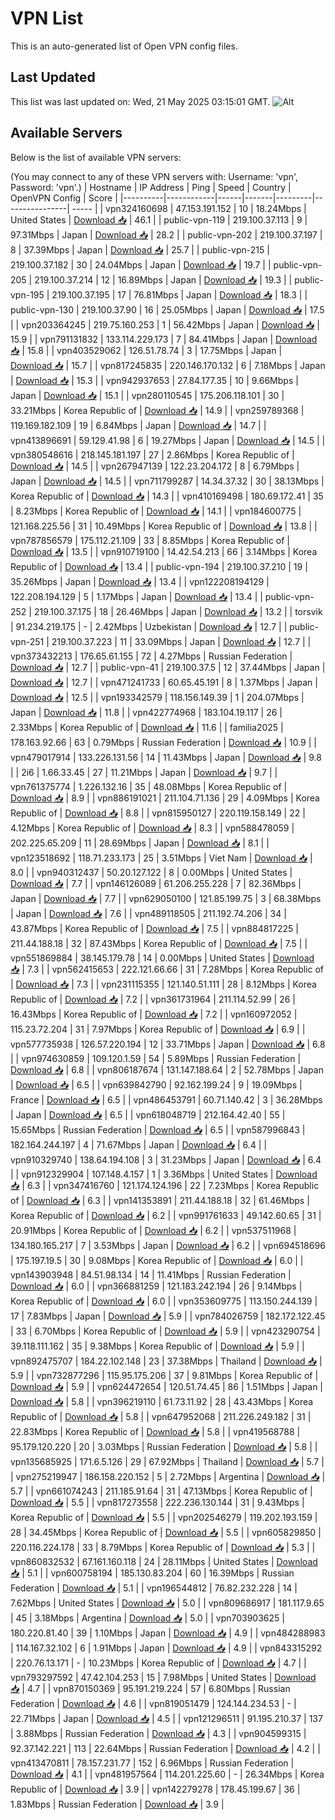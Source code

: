 # VPN List

This is an auto-generated list of Open VPN config files.

## Last Updated

This list was last updated on: Wed, 21 May 2025 03:15:01 GMT.
![Alt](https://repobeats.axiom.co/api/embed/186b98318ef1479477931607c1ad7d823f12451f.svg "Repobeats analytics image")

## Available Servers

Below is the list of available VPN servers:

(You may connect to any of these VPN servers with: Username: 'vpn', Password: 'vpn'.)
| Hostname | IP Address | Ping | Speed | Country | OpenVPN Config | Score |
|----------|------------|------|-------|---------|----------------| ----- |
| vpn324160698 | 47.153.191.152 | 10 | 18.24Mbps | United States | [Download 📥](./configs/server_0_US.ovpn) | 46.1 |
| public-vpn-119 | 219.100.37.113 | 9 | 97.31Mbps | Japan | [Download 📥](./configs/server_1_JP.ovpn) | 28.2 |
| public-vpn-202 | 219.100.37.197 | 8 | 37.39Mbps | Japan | [Download 📥](./configs/server_2_JP.ovpn) | 25.7 |
| public-vpn-215 | 219.100.37.182 | 30 | 24.04Mbps | Japan | [Download 📥](./configs/server_3_JP.ovpn) | 19.7 |
| public-vpn-205 | 219.100.37.214 | 12 | 16.89Mbps | Japan | [Download 📥](./configs/server_4_JP.ovpn) | 19.3 |
| public-vpn-195 | 219.100.37.195 | 17 | 76.81Mbps | Japan | [Download 📥](./configs/server_5_JP.ovpn) | 18.3 |
| public-vpn-130 | 219.100.37.90 | 16 | 25.05Mbps | Japan | [Download 📥](./configs/server_6_JP.ovpn) | 17.5 |
| vpn203364245 | 219.75.160.253 | 1 | 56.42Mbps | Japan | [Download 📥](./configs/server_7_JP.ovpn) | 15.9 |
| vpn791131832 | 133.114.229.173 | 7 | 84.41Mbps | Japan | [Download 📥](./configs/server_8_JP.ovpn) | 15.8 |
| vpn403529062 | 126.51.78.74 | 3 | 17.75Mbps | Japan | [Download 📥](./configs/server_9_JP.ovpn) | 15.7 |
| vpn817245835 | 220.146.170.132 | 6 | 7.18Mbps | Japan | [Download 📥](./configs/server_10_JP.ovpn) | 15.3 |
| vpn942937653 | 27.84.177.35 | 10 | 9.66Mbps | Japan | [Download 📥](./configs/server_11_JP.ovpn) | 15.1 |
| vpn280110545 | 175.206.118.101 | 30 | 33.21Mbps | Korea Republic of | [Download 📥](./configs/server_12_KR.ovpn) | 14.9 |
| vpn259789368 | 119.169.182.109 | 19 | 6.84Mbps | Japan | [Download 📥](./configs/server_13_JP.ovpn) | 14.7 |
| vpn413896691 | 59.129.41.98 | 6 | 19.27Mbps | Japan | [Download 📥](./configs/server_14_JP.ovpn) | 14.5 |
| vpn380548616 | 218.145.181.197 | 27 | 2.86Mbps | Korea Republic of | [Download 📥](./configs/server_15_KR.ovpn) | 14.5 |
| vpn267947139 | 122.23.204.172 | 8 | 6.79Mbps | Japan | [Download 📥](./configs/server_16_JP.ovpn) | 14.5 |
| vpn711799287 | 14.34.37.32 | 30 | 38.13Mbps | Korea Republic of | [Download 📥](./configs/server_17_KR.ovpn) | 14.3 |
| vpn410169498 | 180.69.172.41 | 35 | 8.23Mbps | Korea Republic of | [Download 📥](./configs/server_18_KR.ovpn) | 14.1 |
| vpn184600775 | 121.168.225.56 | 31 | 10.49Mbps | Korea Republic of | [Download 📥](./configs/server_19_KR.ovpn) | 13.8 |
| vpn787856579 | 175.112.21.109 | 33 | 8.85Mbps | Korea Republic of | [Download 📥](./configs/server_20_KR.ovpn) | 13.5 |
| vpn910719100 | 14.42.54.213 | 66 | 3.14Mbps | Korea Republic of | [Download 📥](./configs/server_21_KR.ovpn) | 13.4 |
| public-vpn-194 | 219.100.37.210 | 19 | 35.26Mbps | Japan | [Download 📥](./configs/server_22_JP.ovpn) | 13.4 |
| vpn122208194129 | 122.208.194.129 | 5 | 1.17Mbps | Japan | [Download 📥](./configs/server_23_JP.ovpn) | 13.4 |
| public-vpn-252 | 219.100.37.175 | 18 | 26.46Mbps | Japan | [Download 📥](./configs/server_24_JP.ovpn) | 13.2 |
| torsvik | 91.234.219.175 | - | 2.42Mbps | Uzbekistan | [Download 📥](./configs/server_25_UZ.ovpn) | 12.7 |
| public-vpn-251 | 219.100.37.223 | 11 | 33.09Mbps | Japan | [Download 📥](./configs/server_26_JP.ovpn) | 12.7 |
| vpn373432213 | 176.65.61.155 | 72 | 4.27Mbps | Russian Federation | [Download 📥](./configs/server_27_RU.ovpn) | 12.7 |
| public-vpn-41 | 219.100.37.5 | 12 | 37.44Mbps | Japan | [Download 📥](./configs/server_28_JP.ovpn) | 12.7 |
| vpn471241733 | 60.65.45.191 | 8 | 1.37Mbps | Japan | [Download 📥](./configs/server_29_JP.ovpn) | 12.5 |
| vpn193342579 | 118.156.149.39 | 1 | 204.07Mbps | Japan | [Download 📥](./configs/server_30_JP.ovpn) | 11.8 |
| vpn422774968 | 183.104.19.117 | 26 | 2.33Mbps | Korea Republic of | [Download 📥](./configs/server_31_KR.ovpn) | 11.6 |
| familia2025 | 178.163.92.66 | 63 | 0.79Mbps | Russian Federation | [Download 📥](./configs/server_32_RU.ovpn) | 10.9 |
| vpn479017914 | 133.226.131.56 | 14 | 11.43Mbps | Japan | [Download 📥](./configs/server_33_JP.ovpn) | 9.8 |
| 2i6 | 1.66.33.45 | 27 | 11.21Mbps | Japan | [Download 📥](./configs/server_34_JP.ovpn) | 9.7 |
| vpn761375774 | 1.226.132.16 | 35 | 48.08Mbps | Korea Republic of | [Download 📥](./configs/server_35_KR.ovpn) | 8.9 |
| vpn886191021 | 211.104.71.136 | 29 | 4.09Mbps | Korea Republic of | [Download 📥](./configs/server_36_KR.ovpn) | 8.8 |
| vpn815950127 | 220.119.158.149 | 22 | 4.12Mbps | Korea Republic of | [Download 📥](./configs/server_37_KR.ovpn) | 8.3 |
| vpn588478059 | 202.225.65.209 | 11 | 28.69Mbps | Japan | [Download 📥](./configs/server_38_JP.ovpn) | 8.1 |
| vpn123518692 | 118.71.233.173 | 25 | 3.51Mbps | Viet Nam | [Download 📥](./configs/server_39_VN.ovpn) | 8.0 |
| vpn940312437 | 50.20.127.122 | 8 | 0.00Mbps | United States | [Download 📥](./configs/server_40_US.ovpn) | 7.7 |
| vpn146126089 | 61.206.255.228 | 7 | 82.36Mbps | Japan | [Download 📥](./configs/server_41_JP.ovpn) | 7.7 |
| vpn629050100 | 121.85.199.75 | 3 | 68.38Mbps | Japan | [Download 📥](./configs/server_42_JP.ovpn) | 7.6 |
| vpn489118505 | 211.192.74.206 | 34 | 43.87Mbps | Korea Republic of | [Download 📥](./configs/server_43_KR.ovpn) | 7.5 |
| vpn884817225 | 211.44.188.18 | 32 | 87.43Mbps | Korea Republic of | [Download 📥](./configs/server_44_KR.ovpn) | 7.5 |
| vpn551869884 | 38.145.179.78 | 14 | 0.00Mbps | United States | [Download 📥](./configs/server_45_US.ovpn) | 7.3 |
| vpn562415653 | 222.121.66.66 | 31 | 7.28Mbps | Korea Republic of | [Download 📥](./configs/server_46_KR.ovpn) | 7.3 |
| vpn231115355 | 121.140.51.111 | 28 | 8.12Mbps | Korea Republic of | [Download 📥](./configs/server_47_KR.ovpn) | 7.2 |
| vpn361731964 | 211.114.52.99 | 26 | 16.43Mbps | Korea Republic of | [Download 📥](./configs/server_48_KR.ovpn) | 7.2 |
| vpn160972052 | 115.23.72.204 | 31 | 7.97Mbps | Korea Republic of | [Download 📥](./configs/server_49_KR.ovpn) | 6.9 |
| vpn577735938 | 126.57.220.194 | 12 | 33.71Mbps | Japan | [Download 📥](./configs/server_50_JP.ovpn) | 6.8 |
| vpn974630859 | 109.120.1.59 | 54 | 5.89Mbps | Russian Federation | [Download 📥](./configs/server_51_RU.ovpn) | 6.8 |
| vpn806187674 | 131.147.188.64 | 2 | 52.78Mbps | Japan | [Download 📥](./configs/server_52_JP.ovpn) | 6.5 |
| vpn639842790 | 92.162.199.24 | 9 | 19.09Mbps | France | [Download 📥](./configs/server_53_FR.ovpn) | 6.5 |
| vpn486453791 | 60.71.140.42 | 3 | 36.28Mbps | Japan | [Download 📥](./configs/server_54_JP.ovpn) | 6.5 |
| vpn618048719 | 212.164.42.40 | 55 | 15.65Mbps | Russian Federation | [Download 📥](./configs/server_55_RU.ovpn) | 6.5 |
| vpn587996843 | 182.164.244.197 | 4 | 71.67Mbps | Japan | [Download 📥](./configs/server_56_JP.ovpn) | 6.4 |
| vpn910329740 | 138.64.194.108 | 3 | 31.23Mbps | Japan | [Download 📥](./configs/server_57_JP.ovpn) | 6.4 |
| vpn912329904 | 107.148.4.157 | 1 | 3.36Mbps | United States | [Download 📥](./configs/server_58_US.ovpn) | 6.3 |
| vpn347416760 | 121.174.124.196 | 22 | 7.23Mbps | Korea Republic of | [Download 📥](./configs/server_59_KR.ovpn) | 6.3 |
| vpn141353891 | 211.44.188.18 | 32 | 61.46Mbps | Korea Republic of | [Download 📥](./configs/server_60_KR.ovpn) | 6.2 |
| vpn991761633 | 49.142.60.65 | 31 | 20.91Mbps | Korea Republic of | [Download 📥](./configs/server_61_KR.ovpn) | 6.2 |
| vpn537511968 | 134.180.165.217 | 7 | 3.53Mbps | Japan | [Download 📥](./configs/server_62_JP.ovpn) | 6.2 |
| vpn694518696 | 175.197.19.5 | 30 | 9.08Mbps | Korea Republic of | [Download 📥](./configs/server_63_KR.ovpn) | 6.0 |
| vpn143903948 | 84.51.98.134 | 14 | 11.41Mbps | Russian Federation | [Download 📥](./configs/server_64_RU.ovpn) | 6.0 |
| vpn366881259 | 121.183.242.194 | 26 | 9.14Mbps | Korea Republic of | [Download 📥](./configs/server_65_KR.ovpn) | 6.0 |
| vpn353609775 | 113.150.244.139 | 17 | 7.83Mbps | Japan | [Download 📥](./configs/server_66_JP.ovpn) | 5.9 |
| vpn784026759 | 182.172.122.45 | 33 | 6.70Mbps | Korea Republic of | [Download 📥](./configs/server_67_KR.ovpn) | 5.9 |
| vpn423290754 | 39.118.111.162 | 35 | 9.38Mbps | Korea Republic of | [Download 📥](./configs/server_68_KR.ovpn) | 5.9 |
| vpn892475707 | 184.22.102.148 | 23 | 37.38Mbps | Thailand | [Download 📥](./configs/server_69_TH.ovpn) | 5.9 |
| vpn732877296 | 115.95.175.206 | 37 | 9.81Mbps | Korea Republic of | [Download 📥](./configs/server_70_KR.ovpn) | 5.9 |
| vpn624472654 | 120.51.74.45 | 86 | 1.51Mbps | Japan | [Download 📥](./configs/server_71_JP.ovpn) | 5.8 |
| vpn396219110 | 61.73.11.92 | 28 | 43.43Mbps | Korea Republic of | [Download 📥](./configs/server_72_KR.ovpn) | 5.8 |
| vpn647952068 | 211.226.249.182 | 31 | 22.83Mbps | Korea Republic of | [Download 📥](./configs/server_73_KR.ovpn) | 5.8 |
| vpn419568788 | 95.179.120.220 | 20 | 3.03Mbps | Russian Federation | [Download 📥](./configs/server_74_RU.ovpn) | 5.8 |
| vpn135685925 | 171.6.5.126 | 29 | 67.92Mbps | Thailand | [Download 📥](./configs/server_75_TH.ovpn) | 5.7 |
| vpn275219947 | 186.158.220.152 | 5 | 2.72Mbps | Argentina | [Download 📥](./configs/server_76_AR.ovpn) | 5.7 |
| vpn661074243 | 211.185.91.64 | 31 | 47.13Mbps | Korea Republic of | [Download 📥](./configs/server_77_KR.ovpn) | 5.5 |
| vpn817273558 | 222.236.130.144 | 31 | 9.43Mbps | Korea Republic of | [Download 📥](./configs/server_78_KR.ovpn) | 5.5 |
| vpn202546279 | 119.202.193.159 | 28 | 34.45Mbps | Korea Republic of | [Download 📥](./configs/server_79_KR.ovpn) | 5.5 |
| vpn605829850 | 220.116.224.178 | 33 | 8.79Mbps | Korea Republic of | [Download 📥](./configs/server_80_KR.ovpn) | 5.3 |
| vpn860832532 | 67.161.160.118 | 24 | 28.11Mbps | United States | [Download 📥](./configs/server_81_US.ovpn) | 5.1 |
| vpn600758194 | 185.130.83.204 | 60 | 16.39Mbps | Russian Federation | [Download 📥](./configs/server_82_RU.ovpn) | 5.1 |
| vpn196544812 | 76.82.232.228 | 14 | 7.62Mbps | United States | [Download 📥](./configs/server_83_US.ovpn) | 5.0 |
| vpn809686917 | 181.117.9.65 | 45 | 3.18Mbps | Argentina | [Download 📥](./configs/server_84_AR.ovpn) | 5.0 |
| vpn703903625 | 180.220.81.40 | 39 | 1.10Mbps | Japan | [Download 📥](./configs/server_85_JP.ovpn) | 4.9 |
| vpn484288983 | 114.167.32.102 | 6 | 1.91Mbps | Japan | [Download 📥](./configs/server_86_JP.ovpn) | 4.9 |
| vpn843315292 | 220.76.13.171 | - | 10.23Mbps | Korea Republic of | [Download 📥](./configs/server_87_KR.ovpn) | 4.7 |
| vpn793297592 | 47.42.104.253 | 15 | 7.98Mbps | United States | [Download 📥](./configs/server_88_US.ovpn) | 4.7 |
| vpn870150369 | 95.191.219.224 | 57 | 6.80Mbps | Russian Federation | [Download 📥](./configs/server_89_RU.ovpn) | 4.6 |
| vpn819051479 | 124.144.234.53 | - | 22.71Mbps | Japan | [Download 📥](./configs/server_90_JP.ovpn) | 4.5 |
| vpn121296511 | 91.195.210.37 | 137 | 3.88Mbps | Russian Federation | [Download 📥](./configs/server_91_RU.ovpn) | 4.3 |
| vpn904599315 | 92.37.142.221 | 113 | 22.64Mbps | Russian Federation | [Download 📥](./configs/server_92_RU.ovpn) | 4.2 |
| vpn413470811 | 78.157.231.77 | 152 | 6.96Mbps | Russian Federation | [Download 📥](./configs/server_93_RU.ovpn) | 4.1 |
| vpn481957564 | 114.201.225.60 | - | 26.34Mbps | Korea Republic of | [Download 📥](./configs/server_94_KR.ovpn) | 3.9 |
| vpn142279278 | 178.45.199.67 | 36 | 1.83Mbps | Russian Federation | [Download 📥](./configs/server_95_RU.ovpn) | 3.9 |
